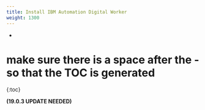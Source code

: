 ```yaml
---
title: Install IBM Automation Digital Worker
weight: 1300
---
```

- 
# make sure there is a space after the - so that the TOC is generated
{:toc}

**(19.0.3 UPDATE NEEDED)**
